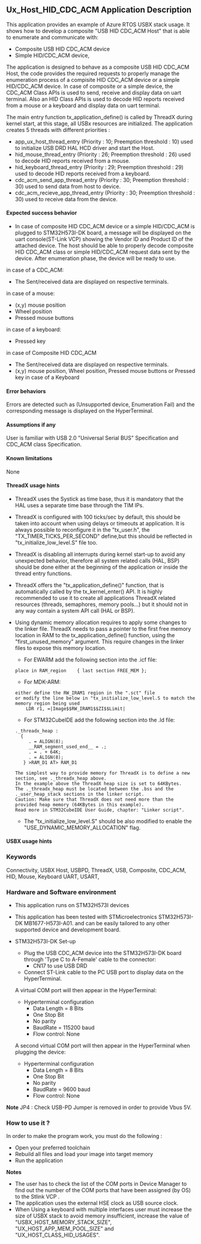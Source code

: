 ## <b>Ux_Host_HID_CDC_ACM Application Description </b>

This application provides an example of Azure RTOS USBX stack usage.
It shows how to develop a composite "USB HID CDC_ACM Host" that is able to enumerate and communicate with:

  - Composite USB HID CDC_ACM device
  - Simple HID/CDC_ACM device,

The application is designed to behave as a composite USB HID CDC_ACM Host, the code provides the required requests to properly manage the enumeration process of a compisite HID CDC_ACM device or a simple HID/CDC_ACM device.
In case of composite or a simple device, the CDC_ACM Class APIs is used to send, receive and display data on uart terminal. Also an HID Class APIs is used to decode HID reports received from a mouse or a keyboard and display data on uart terminal.

The main entry function tx_application_define() is called by ThreadX during kernel start, at this stage, all USBx resources are initialized.
The application creates 5 threads with different priorities :

  - app_ux_host_thread_entry            (Priority : 10; Preemption threshold : 10) used to initialize USB DRD HAL HCD driver and start the Host.
  - hid_mouse_thread_entry           (Priority : 26; Preemption threshold : 26) used to decode HID reports received from a mouse.
  - hid_keyboard_thread_entry        (Priority : 29; Preemption threshold : 29) used to decode HID reports received from a keyboard.
  - cdc_acm_send_app_thread_entry    (Priority : 30; Preemption threshold : 30) used to send data from host to device.
  - cdc_acm_recieve_app_thread_entry (Priority : 30; Preemption threshold : 30) used to receive data from the device.

#### <b> Expected success behavior</b>

- In case of composite HID CDC_ACM device or a simple HID/CDC_ACM is plugged to STM32H573I-DK board, a message will be displayed on the uart console(ST-Link VCP) showing
the Vendor ID and Product ID of the attached device. The host should be able to properly decode composite HID CDC_ACM class or simple HID/CDC_ACM request data sent by the device.
After enumeration phase, the device will be ready to use.

in case of a CDC_ACM:
   - The Sent/received data are displayed on respective terminals.

in case of a mouse:
   - (x,y) mouse position
   - Wheel position
   - Pressed mouse buttons

in case of a keyboard:
   - Pressed key

in case of Composite HID CDC_ACM
   - The Sent/received data are displayed on respective terminals.
   - (x,y) mouse position, Wheel position, Pressed mouse buttons or Pressed key in case of a Keyboard

#### <b>Error behaviors</b>

Errors are detected such as (Unsupported device, Enumeration Fail) and the corresponding message is displayed on the HyperTerminal.

#### <b>Assumptions if any</b>

User is familiar with USB 2.0 "Universal Serial BUS" Specification and CDC_ACM class Specification.

#### <b>Known limitations</b>
None

#### <b>ThreadX usage hints</b>

 - ThreadX uses the Systick as time base, thus it is mandatory that the HAL uses a separate time base through the TIM IPs.
 - ThreadX is configured with 100 ticks/sec by default, this should be taken into account when using delays or timeouts at application. It is always possible to reconfigure it in the "tx_user.h", the "TX_TIMER_TICKS_PER_SECOND" define,but this should be reflected in "tx_initialize_low_level.S" file too.
 - ThreadX is disabling all interrupts during kernel start-up to avoid any unexpected behavior, therefore all system related calls (HAL, BSP) should be done either at the beginning of the application or inside the thread entry functions.
 - ThreadX offers the "tx_application_define()" function, that is automatically called by the tx_kernel_enter() API.
   It is highly recommended to use it to create all applications ThreadX related resources (threads, semaphores, memory pools...)  but it should not in any way contain a system API call (HAL or BSP).
 - Using dynamic memory allocation requires to apply some changes to the linker file.
   ThreadX needs to pass a pointer to the first free memory location in RAM to the tx_application_define() function,
   using the "first_unused_memory" argument.
   This require changes in the linker files to expose this memory location.
    + For EWARM add the following section into the .icf file:
     ```
     place in RAM_region    { last section FREE_MEM };
     ```
    + For MDK-ARM:
    ```
    either define the RW_IRAM1 region in the ".sct" file
    or modify the line below in "tx_initialize_low_level.S to match the memory region being used
        LDR r1, =|Image$$RW_IRAM1$$ZI$$Limit|
    ```
    + For STM32CubeIDE add the following section into the .ld file:
    ```
    ._threadx_heap :
      {
         . = ALIGN(8);
         __RAM_segment_used_end__ = .;
         . = . + 64K;
         . = ALIGN(8);
       } >RAM_D1 AT> RAM_D1
    ```

       The simplest way to provide memory for ThreadX is to define a new section, see ._threadx_heap above.
       In the example above the ThreadX heap size is set to 64KBytes.
       The ._threadx_heap must be located between the .bss and the ._user_heap_stack sections in the linker script.
       Caution: Make sure that ThreadX does not need more than the provided heap memory (64KBytes in this example).
       Read more in STM32CubeIDE User Guide, chapter: "Linker script".

    + The "tx_initialize_low_level.S" should be also modified to enable the "USE_DYNAMIC_MEMORY_ALLOCATION" flag.

#### <b>USBX usage hints</b>


### <b>Keywords</b>

Connectivity, USBX Host, USBPD, ThreadX, USB, Composite, CDC_ACM, HID, Mouse, Keyboard UART, USART,


### <b>Hardware and Software environment</b>

  - This application runs on STM32H573I devices
  - This application has been tested with STMicroelectronics STM32H573I-DK MB1677-H573I-A01.
    and can be easily tailored to any other supported device and development board.

- STM32H573I-DK Set-up
    - Plug the USB CDC_ACM device into the STM32H573I-DK board through 'Type C to A-Female' cable to the connector:
      - CN17 to use USB DRD
    - Connect ST-Link cable to the PC USB port to display data on the HyperTerminal.

    A virtual COM port will then appear in the HyperTerminal:
     - Hyperterminal configuration
       - Data Length = 8 Bits
       - One Stop Bit
       - No parity
       - BaudRate = 115200 baud
       - Flow control: None

    A second virtual COM port will then appear in the HyperTerminal when plugging the device:
     - Hyperterminal configuration
       - Data Length = 8 Bits
       - One Stop Bit
       - No parity
       - BaudRate = 9600 baud
       - Flow control: None

<b>Note</b>
    JP4 : Check USB-PD Jumper is removed in order to provide Vbus 5V.

### <b>How to use it ?</b>

In order to make the program work, you must do the following :

 - Open your preferred toolchain
 - Rebuild all files and load your image into target memory
 - Run the application

<b>Notes</b>

 - The user has to check the list of the COM ports in Device Manager to find out the number of the COM ports that have been assigned (by OS) to the Stlink VCP .
 - The application uses the external HSE clock as USB source clock.
 - When Using a keyboard with multiple interfaces user must increase the size of USBX stack to avoid memory insufficient, increase the value of "USBX_HOST_MEMORY_STACK_SIZE", "UX_HOST_APP_MEM_POOL_SIZE" and "UX_HOST_CLASS_HID_USAGES".
